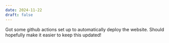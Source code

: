 ```yaml
---
date: 2024-11-22
draft: false
---
```

Got some github actions set up to automatically deploy the website. Should hopefully make it easier to keep this updated!
